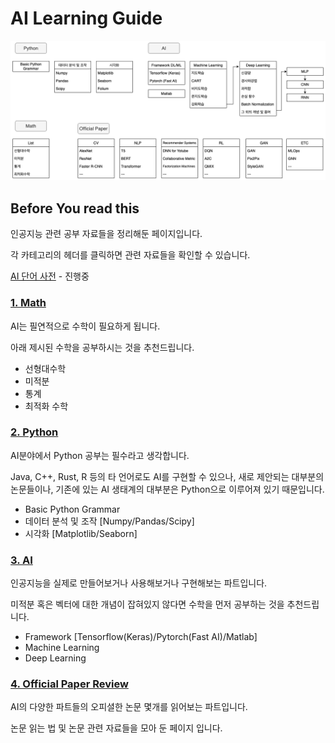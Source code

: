 # AI Learning Guide

![AI Learning Guideline](/docs/Guideline.png)
## Before You read this
인공지능 관련 공부 자료들을 정리해둔 페이지입니다.

각 카테고리의 헤더를 클릭하면 관련 자료들을 확인할 수 있습니다.

[AI 단어 사전](/Dictionary) - 진행중

### [1. Math](/docs/Math.md)
AI는 필연적으로 수학이 필요하게 됩니다.

아래 제시된 수학을 공부하시는 것을 추천드립니다.

- 선형대수학
- 미적분
- 통계
- 최적화 수학

### [2. Python](/docs/Python.md)
AI분야에서 Python 공부는 필수라고 생각합니다.

Java, C++, Rust, R 등의 타 언어로도 AI를 구현할 수 있으나, 새로 제안되는 대부분의 논문들이나, 기존에 있는 AI 생태계의 대부분은 Python으로 이루어져 있기 때문입니다.

- Basic Python Grammar
- 데이터 분석 및 조작 [Numpy/Pandas/Scipy]
- 시각화 [Matplotlib/Seaborn]

### [3. AI](/docs/AI.md)
인공지능을 실제로 만들어보거나 사용해보거나 구현해보는 파트입니다.

미적분 혹은 벡터에 대한 개념이 잡혀있지 않다면 수학을 먼저 공부하는 것을 추천드립니다.

- Framework [Tensorflow(Keras)/Pytorch(Fast AI)/Matlab]
- Machine Learning
- Deep Learning

### [4. Official Paper Review](/docs/Official-Paper.md)
AI의 다양한 파트들의 오피셜한 논문 몇개를 읽어보는 파트입니다.

논문 읽는 법 및 논문 관련 자료들을 모아 둔 페이지 입니다.
